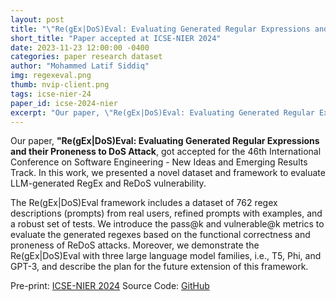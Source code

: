 ```yaml
---
layout: post
title: "\"Re(gEx|DoS)Eval: Evaluating Generated Regular Expressions and their Proneness to DoS Attacks\" accepted at ICSE-NIER 2024."
short_title: "Paper accepted at ICSE-NIER 2024"
date: 2023-11-23 12:00:00 -0400
categories: paper research dataset
author: "Mohammed Latif Siddiq"
img: regexeval.png
thumb: nvip-client.png
tags: icse-nier-24
paper_id: icse-2024-nier
excerpt: "Our paper, \"Re(gEx|DoS)Eval: Evaluating Generated Regular Expressions and their Proneness to DoS Attack\", got accepted for The 46th International Conference on Software Engineering - New Ideas and Emerging Results Track."
---
```


Our paper, **"Re(gEx|DoS)Eval: Evaluating Generated Regular Expressions and their Proneness to DoS Attack**, got accepted for the 46th International Conference on Software Engineering - New Ideas and Emerging Results Track. In this work, we presented a novel dataset and framework to evaluate LLM-generated RegEx and ReDoS vulnerability. 

The Re(gEx|DoS)Eval framework includes a dataset of 762 regex descriptions (prompts) from real users, refined prompts with examples, and a robust set of tests. We introduce the pass@k and vulnerable@k metrics to evaluate the generated regexes based on the functional correctness and proneness of ReDoS attacks. Moreover, we demonstrate the Re(gEx|DoS)Eval with three large language model families, i.e., T5, Phi, and GPT-3, and describe the plan for the future extension of this framework.

Pre-print: [ICSE-NIER 2024](https://s2e-lab.github.io/preprints/icse_nier24-preprint.pdf)
Source Code: [GitHub](https://github.com/s2e-lab/RegexEval)